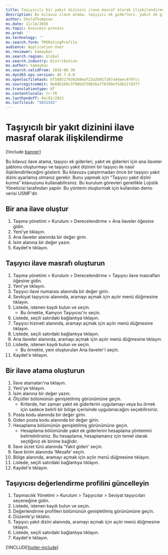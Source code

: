 ```yaml
---
title: Taşıyıcılı bir yakıt dizinini ilave masraf olarak ilişkilendirme
description: Bu kılavuz ilave atama, taşıyıcı ek giderleri, yakıt ek giderleri için ana ilaveler şablonu oluşturmayı ve taşıyıcı yakıt dizinini bir taşıyıcı ile nasıl ilişkilendirileceğini gösterir.
author: ShylaThompson
ms.date: 11/14/2016
ms.topic: business-process
ms.prod: ''
ms.technology: ''
ms.search.form: TMSRatingProfile
audience: Application User
ms.reviewer: kamaybac
ms.search.region: Global
ms.search.industry: Distribution
ms.author: kamaybac
ms.search.validFrom: 2016-06-30
ms.dyn365.ops.version: AX 7.0.0
ms.openlocfilehash: bf588517930260eaf23a2b917267a44aec479fcc
ms.sourcegitcommit: 0e8db169c3f90bd750826af76709ef5d621fd377
ms.translationtype: HT
ms.contentlocale: tr-TR
ms.lasthandoff: 04/01/2021
ms.locfileid: "5831542"
---
```

# <a name="associate-a-fuel-index-with-a-carrier-as-an-accessorial-charge"></a>Taşıyıcılı bir yakıt dizinini ilave masraf olarak ilişkilendirme

[!include [banner](../../includes/banner.md)]

Bu kılavuz ilave atama, taşıyıcı ek giderleri, yakıt ek giderleri için ana ilaveler şablonu oluşturmayı ve taşıyıcı yakıt dizinini bir taşıyıcı ile nasıl ilişkilendirileceğini gösterir. Bu kılavuzu çalıştırmadan önce bir taşıyıcı yakıt dizini ayarlamış olmanız gerekir. Bunu yapmak için "Taşıyıcı yakıt dizini kurma" kılavuzunu kullanabilirsiniz. Bu kurulum görevleri genellikle Lojistik Yöneticisi tarafından yapılır. Bu yöntemi oluşturmak için kullanılan demo verisi USMF'dir.


## <a name="create-an-accessorial-master"></a>Bir ana ilave oluştur
1. Taşıma yönetimi > Kurulum > Derecelendirme > Ana ilaveler öğesine gidin.
2. Yeni'ye tıklayın.
3. Ana ilaveler alanında bir değer girin.
4. İsim alanına bir değer yazın.
5. Kaydet'e tıklayın.

## <a name="create-a-carrier-accessorial-charge"></a>Taşıyıcı ilave masrafı oluşturun
1. Taşıma yönetimi > Kurulum > Derecelendirme > Taşıyıcı ilave masrafları öğesine gidin.
2. Yeni'ye tıklayın.
3. Taşıyıcı ilave numarası alanında bir değer girin.
4. Sevkiyat taşıyıcısı alanında, aramayı açmak için açılır menü düğmesine tıklayın.
5. Listede, istenen kaydı bulun ve seçin.
    * Bu örnekte, Kamyon Taşıyıcısı'nı seçin.  
6. Listede, seçili satırdaki bağlantıya tıklayın.
7. Taşıyıcı hizmeti alanında, aramayı açmak için açılır menü düğmesine tıklayın.
8. Listede, seçili satırdaki bağlantıya tıklayın.
9. Ana ilaveler alanında, aramayı açmak için açılır menü düğmesine tıklayın.
10. Listede, istenen kaydı bulun ve seçin.
    * Bu örnekte, yeni oluşturulan Ana ilaveler'i seçin.  
11. Kaydet'e tıklayın.

## <a name="create-an-accessorial-assignment"></a>Bir ilave atama oluşturun
1. İlave atamaları'na tıklayın.
2. Yeni'ye tıklayın.
3. İsim alanına bir değer yazın.
4. Ölçütler bölümünün genişletilmiş görünümüne geçin.
    * Kriterde, her zaman yakıt ek giderlerini uygulamayı veya bu örnek için sadece belirli bir bölge içerisinde uygulanacağını seçebilirsiniz.  
5. Posta kodu alanında bir değer girin.
6. Giden posta kodu alanında bir değer girin.
7. Hesaplama bölümünün genişletilmiş görünümüne geçin.
    * Hesaplama bölümünde yakıt ek giderlerini hesaplama yöntemini belirtebilirsiniz. Bu hesaplama, hesaplamanız için temel olarak seçtiğiniz ek birime bağlıdır.  
8. İlave ücret türü alanında 'Yakıt gideri' seçin.
9. İlave birim alanında 'Mesafe' seçin.
10. Bölge alanında, aramayı açmak için açılır menü düğmesine tıklayın.
11. Listede, seçili satırdaki bağlantıya tıklayın.
12. Kaydet'e tıklayın.

## <a name="update-the-carrier-rating-profile"></a>Taşıyıcısı değerlendirme profilini güncelleyin
1. Taşımacılık Yönetimi > Kurulum > Taşıyıcılar > Seviyat taşıyıcıları seçeneğine gidin.
2. Listede, istenen kaydı bulun ve seçin.
3. Değerlendirme profilleri bölümünün genişletilmiş görünümüne geçin.
4. Düzenle'yi tıklatın.
5. Taşıyıcı yakıt dizini alanında, aramayı açmak için açılır menü düğmesine tıklayın.
6. Listede, seçili satırdaki bağlantıya tıklayın.
7. Kaydet'e tıklayın.



[!INCLUDE[footer-include](../../../includes/footer-banner.md)]